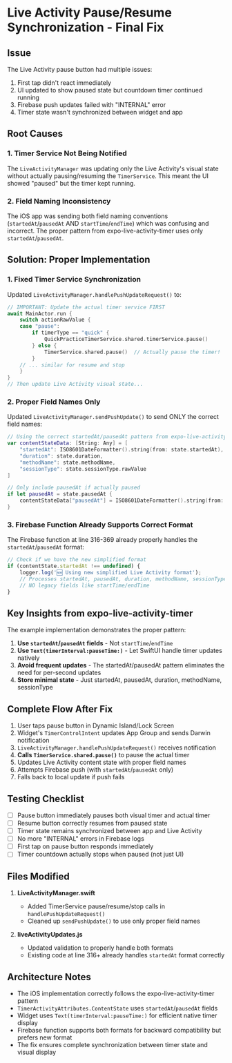 # Live Activity Pause/Resume Synchronization - Final Fix

## Issue
The Live Activity pause button had multiple issues:
1. First tap didn't react immediately
2. UI updated to show paused state but countdown timer continued running
3. Firebase push updates failed with "INTERNAL" error
4. Timer state wasn't synchronized between widget and app

## Root Causes

### 1. Timer Service Not Being Notified
The `LiveActivityManager` was updating only the Live Activity's visual state without actually pausing/resuming the `TimerService`. This meant the UI showed "paused" but the timer kept running.

### 2. Field Naming Inconsistency  
The iOS app was sending both field naming conventions (`startedAt`/`pausedAt` AND `startTime`/`endTime`) which was confusing and incorrect. The proper pattern from expo-live-activity-timer uses only `startedAt`/`pausedAt`.

## Solution: Proper Implementation

### 1. Fixed Timer Service Synchronization
Updated `LiveActivityManager.handlePushUpdateRequest()` to:
```swift
// IMPORTANT: Update the actual timer service FIRST
await MainActor.run {
    switch actionRawValue {
    case "pause":
        if timerType == "quick" {
            QuickPracticeTimerService.shared.timerService.pause()
        } else {
            TimerService.shared.pause()  // Actually pause the timer!
        }
    // ... similar for resume and stop
    }
}
// Then update Live Activity visual state...
```

### 2. Proper Field Names Only
Updated `LiveActivityManager.sendPushUpdate()` to send ONLY the correct field names:
```swift
// Using the correct startedAt/pausedAt pattern from expo-live-activity-timer
var contentStateData: [String: Any] = [
    "startedAt": ISO8601DateFormatter().string(from: state.startedAt),
    "duration": state.duration,
    "methodName": state.methodName,
    "sessionType": state.sessionType.rawValue
]

// Only include pausedAt if actually paused
if let pausedAt = state.pausedAt {
    contentStateData["pausedAt"] = ISO8601DateFormatter().string(from: pausedAt)
}
```

### 3. Firebase Function Already Supports Correct Format
The Firebase function at line 316-369 already properly handles the `startedAt`/`pausedAt` format:
```javascript
// Check if we have the new simplified format
if (contentState.startedAt !== undefined) {
    logger.log('🆕 Using new simplified Live Activity format');
    // Processes startedAt, pausedAt, duration, methodName, sessionType
    // NO legacy fields like startTime/endTime
}
```

## Key Insights from expo-live-activity-timer

The example implementation demonstrates the proper pattern:

1. **Use `startedAt`/`pausedAt` fields** - Not `startTime`/`endTime`
2. **Use `Text(timerInterval:pauseTime:)`** - Let SwiftUI handle timer updates natively
3. **Avoid frequent updates** - The startedAt/pausedAt pattern eliminates the need for per-second updates
4. **Store minimal state** - Just startedAt, pausedAt, duration, methodName, sessionType

## Complete Flow After Fix

1. User taps pause button in Dynamic Island/Lock Screen
2. Widget's `TimerControlIntent` updates App Group and sends Darwin notification  
3. `LiveActivityManager.handlePushUpdateRequest()` receives notification
4. **Calls `TimerService.shared.pause()`** to pause the actual timer
5. Updates Live Activity content state with proper field names
6. Attempts Firebase push (with `startedAt`/`pausedAt` only)
7. Falls back to local update if push fails

## Testing Checklist

- [ ] Pause button immediately pauses both visual timer and actual timer
- [ ] Resume button correctly resumes from paused state  
- [ ] Timer state remains synchronized between app and Live Activity
- [ ] No more "INTERNAL" errors in Firebase logs
- [ ] First tap on pause button responds immediately
- [ ] Timer countdown actually stops when paused (not just UI)

## Files Modified

1. **LiveActivityManager.swift**
   - Added TimerService pause/resume/stop calls in `handlePushUpdateRequest()`
   - Cleaned up `sendPushUpdate()` to use only proper field names

2. **liveActivityUpdates.js** 
   - Updated validation to properly handle both formats
   - Existing code at line 316+ already handles `startedAt` format correctly

## Architecture Notes

- The iOS implementation correctly follows the expo-live-activity-timer pattern
- `TimerActivityAttributes.ContentState` uses `startedAt`/`pausedAt` fields
- Widget uses `Text(timerInterval:pauseTime:)` for efficient native timer display
- Firebase function supports both formats for backward compatibility but prefers new format
- The fix ensures complete synchronization between timer state and visual display